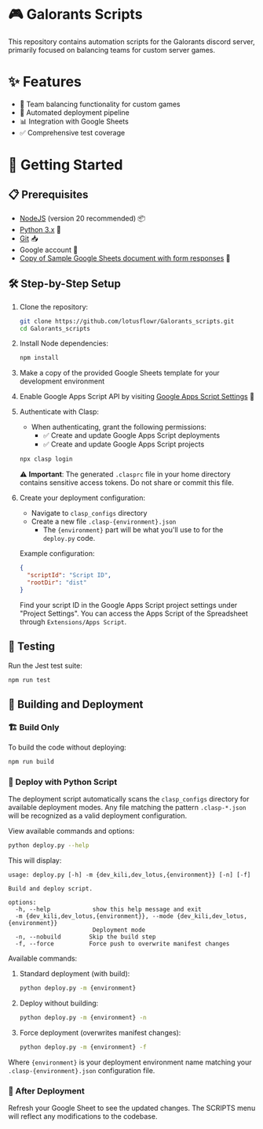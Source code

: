 # 🎮 Galorants Scripts
This repository contains automation scripts for the Galorants discord server, primarily focused on balancing teams for custom server games.

# ✨ Features
- 🎯 Team balancing functionality for custom games
- 🚀 Automated deployment pipeline
- 📊 Integration with Google Sheets
- ✅ Comprehensive test coverage

# 🚀 Getting Started

## 📋 Prerequisites
- [NodeJS](https://nodejs.org/) (version 20 recommended) 📦
- [Python 3.x](https://www.python.org/downloads/) 🐍
- [Git](https://git-scm.com/downloads) 📥
- Google account 📧
- [Copy of Sample Google Sheets document with form responses](https://docs.google.com/spreadsheets/d/1H2QT8lmpOd0E2y_pQzhXBWM0EFAr6FdH3MKlGqagp5k/edit) 📑

## 🛠️ Step-by-Step Setup
1. Clone the repository:
   ```bash
   git clone https://github.com/lotusflowr/Galorants_scripts.git
   cd Galorants_scripts
   ```

2. Install Node dependencies:
   ```bash
   npm install
   ```

3. Make a copy of the provided Google Sheets template for your development environment

4. Enable Google Apps Script API by visiting [Google Apps Script Settings](https://script.google.com/home/usersettings) 🔑

5. Authenticate with Clasp:
    - When authenticating, grant the following permissions:
        - ✅ Create and update Google Apps Script deployments
        - ✅ Create and update Google Apps Script projects
   ```bash
   npx clasp login
   ```
   ⚠️ **Important**: The generated `.clasprc` file in your home directory contains sensitive access tokens. Do not share or commit this file.

6. Create your deployment configuration:
   - Navigate to `clasp_configs` directory
   - Create a new file `.clasp-{environment}.json`
        - The `{environment}` part will be what you'll use to for the `deploy.py` code.
   
   Example configuration:
   ```json
   {
     "scriptId": "Script ID",
     "rootDir": "dist"
   }
   ```
   Find your script ID in the Google Apps Script project settings under "Project Settings". You can access the Apps Script of the Spreadsheet through `Extensions/Apps Script`.

## 🧪 Testing
Run the Jest test suite:
```bash
npm run test
```

## 🔨 Building and Deployment

### 🏗️ Build Only
To build the code without deploying:
```bash
npm run build
```

### 🚀 Deploy with Python Script
The deployment script automatically scans the `clasp_configs` directory for available deployment modes. Any file matching the pattern `.clasp-*.json` will be recognized as a valid deployment configuration.

View available commands and options:
```bash
python deploy.py --help
```

This will display:
```
usage: deploy.py [-h] -m {dev_kili,dev_lotus,{environment}} [-n] [-f]

Build and deploy script.

options:
  -h, --help            show this help message and exit
  -m {dev_kili,dev_lotus,{environment}}, --mode {dev_kili,dev_lotus,{environment}}
                        Deployment mode
  -n, --nobuild        Skip the build step
  -f, --force          Force push to overwrite manifest changes
```

Available commands:

1. Standard deployment (with build):
   ```bash
   python deploy.py -m {environment}
   ```

2. Deploy without building:
   ```bash
   python deploy.py -m {environment} -n
   ```

3. Force deployment (overwrites manifest changes):
   ```bash
   python deploy.py -m {environment} -f
   ```

Where `{environment}` is your deployment environment name matching your `.clasp-{environment}.json` configuration file.

### 🔄 After Deployment
Refresh your Google Sheet to see the updated changes. The SCRIPTS menu will reflect any modifications to the codebase.
